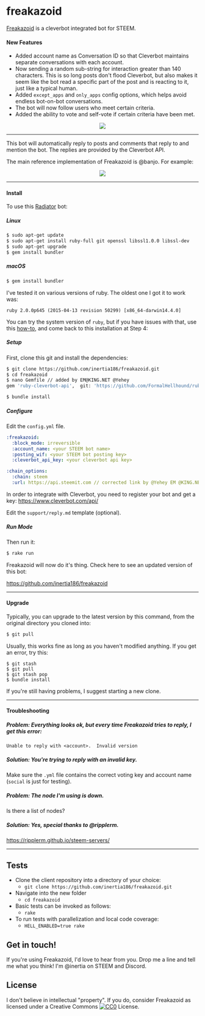 freakazoid
==========

[Freakazoid](https://github.com/inertia186/freakazoid) is a cleverbot integrated bot for STEEM.

#### New Features

* Added account name as Conversation ID so that Cleverbot maintains separate conversations with each account.
* Now sending a random sub-string for interaction greater than 140 characters.  This is so long posts don't flood Cleverbot, but also makes it seem like the bot read a specific part of the post and is reacting to it, just like a typical human.
* Added `except_apps` and `only_apps` config options, which helps avoid endless bot-on-bot conversations.
* The bot will now follow users who meet certain criteria.
* Added the ability to vote and self-vote if certain criteria have been met.

<center>
  <img src="http://i.imgur.com/635LS2j.jpg" />
</center>

---

This bot will automatically reply to posts and comments that reply to and mention the bot.  The replies are provided by the Cleverbot API.

The main reference implementation of Freakazoid is @banjo.  For example:

<center>
  <img src="http://i.imgur.com/zNN8tPE.png" />
</center>

---

#### Install

To use this [Radiator](https://steemit.com/steem/@inertia/radiator-steem-ruby-api-client) bot:

##### Linux

```bash
$ sudo apt-get update
$ sudo apt-get install ruby-full git openssl libssl1.0.0 libssl-dev
$ sudo apt-get upgrade
$ gem install bundler
```

##### macOS

```bash
$ gem install bundler
```

I've tested it on various versions of ruby.  The oldest one I got it to work was:

`ruby 2.0.0p645 (2015-04-13 revision 50299) [x86_64-darwin14.4.0]`

You can try the system version of `ruby`, but if you have issues with that, use this [how-to](https://steemit.com/ruby/@inertia/how-to-configure-your-mac-to-do-ruby-on-rails-development), and come back to this installation at Step 4:

##### Setup

First, clone this git and install the dependencies:

```bash
$ git clone https://github.com/inertia186/freakazoid.git
$ cd freakazoid
$ nano Gemfile // added by EM@KING.NET @Yehey
gem 'ruby-cleverbot-api',  git: 'https://github.com/FormalHellhound/ruby-cleverbot-api.git'

$ bundle install
```

##### Configure

Edit the `config.yml` file.

```yaml
:freakazoid:
  :block_mode: irreversible
  :account_name: <your STEEM bot name>
  :posting_wif: <your STEEM bot posting key>
  :cleverbot_api_key: <your cleverbot api key>

:chain_options:
  :chain: steem
  :url: https://api.steemit.com // corrected link by @Yehey EM @KING.NET
```

In order to integrate with Cleverbot, you need to register your bot and get a key: https://www.cleverbot.com/api/


Edit the `support/reply.md` template (optional).

##### Run Mode

Then run it:

```bash
$ rake run
```

Freakazoid will now do it's thing.  Check here to see an updated version of this bot:

https://github.com/inertia186/freakazoid

---

#### Upgrade

Typically, you can upgrade to the latest version by this command, from the original directory you cloned into:

```bash
$ git pull
```

Usually, this works fine as long as you haven't modified anything.  If you get an error, try this:

```
$ git stash
$ git pull
$ git stash pop
$ bundle install
```

If you're still having problems, I suggest starting a new clone.

---

#### Troubleshooting

##### Problem: Everything looks ok, but every time Freakazoid tries to reply, I get this error:

```
Unable to reply with <account>.  Invalid version
```

##### Solution: You're trying to reply with an invalid key.

Make sure the `.yml` file contains the correct voting key and account name (`social` is just for testing).

##### Problem: The node I'm using is down.

Is there a list of nodes?

##### Solution: Yes, special thanks to @ripplerm.

https://ripplerm.github.io/steem-servers/

---

## Tests

* Clone the client repository into a directory of your choice:
  * `git clone https://github.com/inertia186/freakazoid.git`
* Navigate into the new folder
  * `cd freakazoid`
* Basic tests can be invoked as follows:
  * `rake`
* To run tests with parallelization and local code coverage:
  * `HELL_ENABLED=true rake`

## Get in touch!

If you're using Freakazoid, I'd love to hear from you.  Drop me a line and tell me what you think!  I'm @inertia on STEEM and Discord.
  
## License

I don't believe in intellectual "property".  If you do, consider Freakazoid as licensed under a Creative Commons [![CC0](http://i.creativecommons.org/p/zero/1.0/80x15.png)](http://creativecommons.org/publicdomain/zero/1.0/) License.
